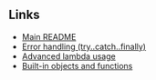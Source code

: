 ## Links

- [Main README](../README.md)
- [Error handling (try..catch..finally)](Errors.md)
- [Advanced lambda usage](LambdaAdv.md)
- [Built-in objects and functions](Objects.md)
